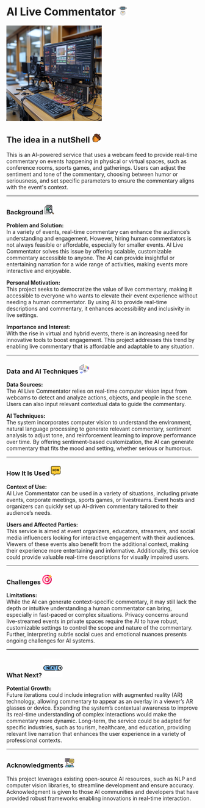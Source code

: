 # AI Live Commentator <img src="https://github.com/CypherCatto/images/blob/main/robot.png" width="25" height="25">

<img src="https://github.com/CypherCatto/images/blob/main/setup.png" width="250" height="250">

## **The idea in a nutShell** <img src="https://github.com/CypherCatto/images/blob/main/nature.png" width="25" height="25">

This is an AI-powered service that uses a webcam feed to provide real-time commentary on events happening in physical or virtual spaces, such as conference rooms, sports games, and gatherings. Users can adjust the sentiment and tone of the commentary, choosing between humor or seriousness, and set specific parameters to ensure the commentary aligns with the event's context.

---

### Background <img src="https://github.com/CypherCatto/images/blob/main/hiring.png" width="25" height="25">

**Problem and Solution:**  
In a variety of events, real-time commentary can enhance the audience’s understanding and engagement. However, hiring human commentators is not always feasible or affordable, especially for smaller events. AI Live Commentator solves this issue by offering scalable, customizable commentary accessible to anyone. The AI can provide insightful or entertaining narration for a wide range of activities, making events more interactive and enjoyable.

**Personal Motivation:**  
This project seeks to democratize the value of live commentary, making it accessible to everyone who wants to elevate their event experience without needing a human commentator. By using AI to provide real-time descriptions and commentary, it enhances accessibility and inclusivity in live settings.

**Importance and Interest:**  
With the rise in virtual and hybrid events, there is an increasing need for innovative tools to boost engagement. This project addresses this trend by enabling live commentary that is affordable and adaptable to any situation.

---

### Data and AI Techniques <img src="https://github.com/CypherCatto/images/blob/main/data-science.png" width="25" height="25">

**Data Sources:**  
The AI Live Commentator relies on real-time computer vision input from webcams to detect and analyze actions, objects, and people in the scene. Users can also input relevant contextual data to guide the commentary.

**AI Techniques:**  
The system incorporates computer vision to understand the environment, natural language processing to generate relevant commentary, sentiment analysis to adjust tone, and reinforcement learning to improve performance over time. By offering sentiment-based customization, the AI can generate commentary that fits the mood and setting, whether serious or humorous.

---

### How It Is Used <img src="https://github.com/CypherCatto/images/blob/main/how.png" width="25" height="25">

**Context of Use:**  
AI Live Commentator can be used in a variety of situations, including private events, corporate meetings, sports games, or livestreams. Event hosts and organizers can quickly set up AI-driven commentary tailored to their audience’s needs.

**Users and Affected Parties:**  
This service is aimed at event organizers, educators, streamers, and social media influencers looking for interactive engagement with their audiences. Viewers of these events also benefit from the additional context, making their experience more entertaining and informative. Additionally, this service could provide valuable real-time descriptions for visually impaired users.

---

### Challenges <img src="https://github.com/CypherCatto/images/blob/main/target.png" width="25" height="25">

**Limitations:**  
While the AI can generate context-specific commentary, it may still lack the depth or intuitive understanding a human commentator can bring, especially in fast-paced or complex situations. Privacy concerns around live-streamed events in private spaces require the AI to have robust, customizable settings to control the scope and nature of the commentary. Further, interpreting subtle social cues and emotional nuances presents ongoing challenges for AI systems.

---

### What Next? <img src="https://github.com/CypherCatto/images/blob/main/next.png" width="50" height="50">

**Potential Growth:**  
Future iterations could include integration with augmented reality (AR) technology, allowing commentary to appear as an overlay in a viewer’s AR glasses or device. Expanding the system’s contextual awareness to improve its real-time understanding of complex interactions would make the commentary more dynamic. Long-term, the service could be adapted for specific industries, such as tourism, healthcare, and education, providing relevant live narration that enhances the user experience in a variety of professional contexts.

---

### Acknowledgments <img src="https://github.com/CypherCatto/images/blob/main/acknowledge.png" width="25" height="25">

This project leverages existing open-source AI resources, such as NLP and computer vision libraries, to streamline development and ensure accuracy. Acknowledgment is given to those AI communities and developers that have provided robust frameworks enabling innovations in real-time interaction.
